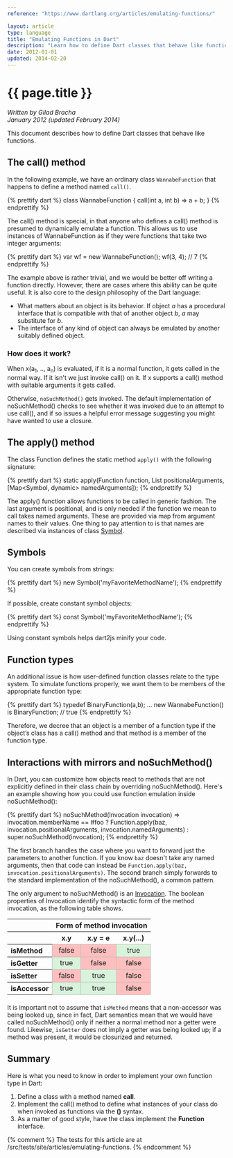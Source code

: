 ```yaml
---
reference: "https://www.dartlang.org/articles/emulating-functions/"

layout: article
type: language
title: "Emulating Functions in Dart"
description: "Learn how to define Dart classes that behave like functions."
date: 2012-01-01
updated: 2014-02-20
---
```


# {{ page.title }}

_Written by Gilad Bracha <br>
January 2012 (updated February 2014)_

This document describes how to define Dart classes
that behave like functions.

## The call() method

In the following example, we have an ordinary class `WannabeFunction` that
happens to define a method named `call()`.

{% prettify dart %}
class WannabeFunction {
  call(int a, int b) => a + b;
}
{% endprettify %}

The call() method is special, in that anyone who defines a call() method is
presumed to dynamically emulate a function. This allows us to use instances of
WannabeFunction as if they were functions that take two integer arguments:

{% prettify dart %}
var wf = new WannabeFunction();
wf(3, 4); // 7
{% endprettify %}

The example above is rather trivial, and we would be better off writing a
function directly. However, there are cases where this ability can be quite
useful.  It is also core to the design philosophy of the Dart language:

* What matters about an object is its behavior. If object _a_ has a procedural
interface that is compatible with that of another object _b_, _a_ may
substitute for _b_.
* The interface of any kind of object can always be emulated by another
suitably defined object.

### How does it work?

When x(a<sub>1</sub>, .., a<sub>n</sub>) is evaluated, if it is a normal
function, it gets called in the normal way. If it isn't we just invoke call()
on it. If x supports a call() method with suitable arguments it gets called.

Otherwise, `noSuchMethod()` gets invoked. The default implementation of
noSuchMethod() checks to see whether it was invoked due to an attempt to use call(),
and if so issues a helpful error message suggesting you might have wanted to use
a closure.


## The apply() method

The class Function defines the static method `apply()`
with the following signature:

{% prettify dart %}
static apply(Function function,
                      List positionalArguments,
                      [Map<Symbol, dynamic> namedArguments]);
{% endprettify %}

The apply() function allows functions to be called in generic fashion. The
last argument is positional, and is only needed if the function we mean to
call takes named arguments.  These are provided via map from argument names to
their values. One thing to pay attention to is that names are described
via instances of class [Symbol](http://api.dartlang.org/docs/releases/latest/dart_core/Symbol.html).


## Symbols

You can create symbols from strings:

{% prettify dart %}
new Symbol('myFavoriteMethodName');
{% endprettify %}

If possible, create constant symbol objects:

{% prettify dart %}
const Symbol('myFavoriteMethodName');
{% endprettify %}

Using constant symbols helps dart2js minify your code.


## Function types

An additional issue is how user-defined function classes relate to the type
system.  To simulate functions properly, we want them to be members of the
appropriate function type:

{% prettify dart %}
typedef BinaryFunction(a,b);
...
new WannabeFunction() is BinaryFunction; // true
{% endprettify %}

Therefore, we decree that an object is a member of a function type if the
object’s class has a call() method and that method is a member of the function
type.

## Interactions with mirrors and noSuchMethod()

In Dart, you can customize how objects react to methods that are not explicitly
defined in their class chain by overriding noSuchMethod(). Here's an example
showing how you could use function emulation inside noSuchMethod():

{% prettify dart %}
noSuchMethod(Invocation invocation) =>
  invocation.memberName == #foo ? Function.apply(baz,
                             invocation.positionalArguments,
                             invocation.namedArguments)
                        : super.noSuchMethod(invocation);
{% endprettify %}

The first branch handles the case where you want to forward just the parameters to
another function. If you know `baz` doesn't take any named arguments,
then that code can instead be
`Function.apply(baz, invocation.positionalArguments)`. The second branch simply forwards
to the standard implementation of the noSuchMethod(), a common pattern.

The only argument to noSuchMethod() is an
[Invocation](http://api.dartlang.org/dart_core/Invocation.html).
The boolean properties of Invocation identify the syntactic form of the
method invocation, as the following table shows.

<!-- TODO: move this to stylesheet -->
<style type="text/css">
  .property-table { margin-bottom: 20px;}
  .property-table td {border: 1px solid #bbb; text-align: center;}
  .property-table td.true {background: #d9f2db;}
  .property-table td.false {background: #ffbfbf;}
</style>

<table class="property-table">
<tr>
  <th>&nbsp;</th>
  <th colspan="3">Form of method invocation</th>
</tr>
<tr>
  <th>&nbsp;</th><th>x.y</th><th>x.y = e</th><th>x.y(...)</th>
</tr>
</tr>
  <th align="left">isMethod</th>
  <td class="false"> false </td> <!-- x.y -->
  <td class="false"> false </td> <!-- x.y = e -->
  <td class="true"> true </td>   <!-- x.y(...) -->
</tr>
<tr>
  <th align="left">isGetter</th>
  <td class="true"> true </td>   <!-- x.y -->
  <td class="false"> false </td> <!-- x.y = e -->
  <td class="false"> false </td> <!-- x.y(...) -->
</tr>
<tr>
  <th align="left">isSetter</th>
  <td class="false"> false </td> <!-- x.y -->
  <td class="true"> true </td>   <!-- x.y = e -->
  <td class="false"> false </td> <!-- x.y(...) -->
</tr>
<tr>
  <th align="left">isAccessor</th>
  <td class="true"> true </td>   <!-- x.y -->
  <td class="true"> true </td>   <!-- x.y = e -->
  <td class="false"> false </td> <!-- x.y(...) -->
</tr>
</table>

It is important not to assume that `isMethod` means that a non-accessor was
being looked up, since in fact, Dart semantics mean that we would have called
noSuchMethod() only if neither a normal method nor a getter were found.
Likewise, `isGetter` does not imply a getter was being looked up; if a method
was present, it would be closurized and returned.

## Summary

Here is what you need to know in order to
implement your own function type in Dart:

1.  Define a class with a method named **call**.
1.  Implement the call() method to define
    what instances of your class do
    when invoked as functions via the **()** syntax.
1.  As a matter of good style,
    have the class implement the **Function** interface.

{% comment %}
The tests for this article are at /src/tests/site/articles/emulating-functions.
{% endcomment %}
